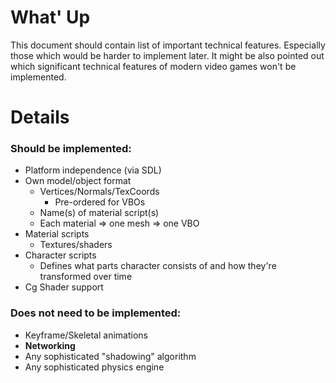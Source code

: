 # What' Up #

This document should contain list of important technical features. Especially those which would be harder to implement later. It might be also pointed out which significant technical features of modern video games won't be implemented.

# Details #

### Should be implemented: ###
  * Platform independence (via SDL)
  * Own model/object format
    * Vertices/Normals/TexCoords
      * Pre-ordered for VBOs
    * Name(s) of material script(s)
    * Each material => one mesh => one VBO
  * Material scripts
    * Textures/shaders
  * Character scripts
    * Defines what parts character consists of and how they're transformed over time
  * Cg Shader support

### Does not need to be implemented: ###
  * Keyframe/Skeletal animations
  * **Networking**
  * Any sophisticated "shadowing" algorithm
  * Any sophisticated physics engine